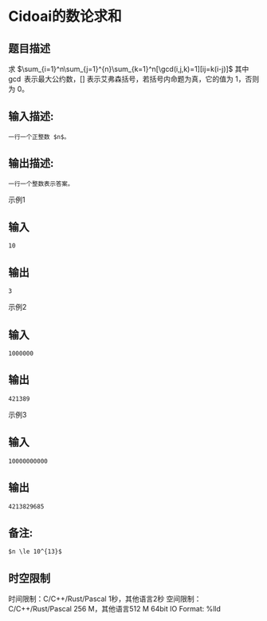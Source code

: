 # Cidoai的数论求和

## 题目描述

求 $\sum_{i=1}^n\sum_{j=1}^{n}\sum_{k=1}^n[\gcd(i,j,k)=1][ij=k(i-j)]$ 其中 $\gcd$ 表示最大公约数，$[]$ 表示艾弗森括号，若括号内命题为真，它的值为 $1$，否则为 $0$。

## 输入描述:
    
    
    一行一个正整数 $n$。

## 输出描述:
    
    
    一行一个整数表示答案。

示例1 

## 输入
    
    
    10

## 输出
    
    
    3

示例2 

## 输入
    
    
    1000000

## 输出
    
    
    421389

示例3 

## 输入
    
    
    10000000000

## 输出
    
    
    4213829685

## 备注:
    
    
    $n \le 10^{13}$


## 时空限制

时间限制：C/C++/Rust/Pascal 1秒，其他语言2秒
空间限制：C/C++/Rust/Pascal 256 M，其他语言512 M
64bit IO Format: %lld